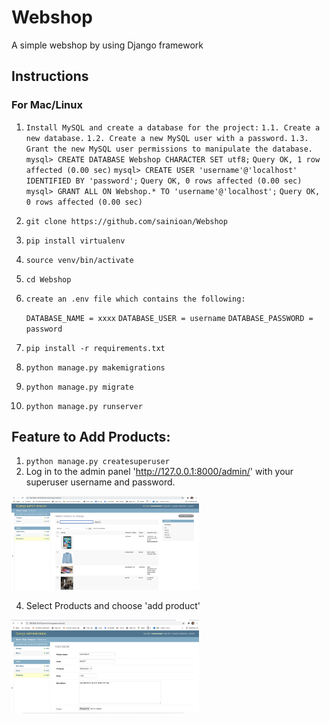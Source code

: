 # Webshop

A simple webshop by using Django framework

## Instructions

### For Mac/Linux


1. `Install MySQL and create a database for the project:`
    `1.1. Create a new database.`
    `1.2. Create a new MySQL user with a password.`
    `1.3. Grant the new MySQL user permissions to manipulate the database.`
        `mysql> CREATE DATABASE Webshop CHARACTER SET utf8;`
        `Query OK, 1 row affected (0.00 sec)`
        `mysql> CREATE USER 'username'@'localhost' IDENTIFIED BY 'password';`
        `Query OK, 0 rows affected (0.00 sec)`
        `mysql> GRANT ALL ON Webshop.* TO 'username'@'localhost';`
        `Query OK, 0 rows affected (0.00 sec)`
2. `git clone https://github.com/sainioan/Webshop`
3. `pip install virtualenv`
4. `source venv/bin/activate`
5. `cd Webshop`
6. `create an .env file which contains the following:`

   `DATABASE_NAME = xxxx`
   `DATABASE_USER = username`
   `DATABASE_PASSWORD = password`

7. `pip install -r requirements.txt`
8. `python manage.py makemigrations`
9. `python manage.py migrate`
10. `python manage.py runserver`

## Feature to Add Products:
1. `python manage.py createsuperuser`
2. Log in to the admin panel 'http://127.0.0.1:8000/admin/' with your superuser username and password.

<img src="https://github.com/sainioan/Webshop/blob/main/Webshop/static_templates/django_administarion.jpg"  width="300" height="150">

4. Select Products and choose 'add product'

<img src="https://github.com/sainioan/Webshop/blob/main/Webshop/static_templates/admin_panel_2.jpg"  width="300" height="150">


